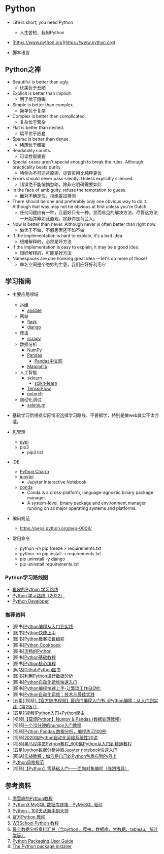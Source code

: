 # Python

* Life is short, you need Python
  * 人生苦短，我用Python

* [https://www.python.org](https://www.python.org)

* 脚本语言

## Python之禅

* Beautiful is better than ugly.
  * 优美优于丑陋
* Explicit is better than implicit.
  * 明了优于隐晦
* Simple is better than complex.
  * 简单优于复杂
* Complex is better than complicated.
  * 复杂优于繁杂
* Flat is better than nested.
  * 扁平优于嵌套
* Sparse is better than dense.
  * 稀疏优于稠密
* Readability counts.
  * 可读性很重要
* Special cases aren't special enough to break the rules. Although practicality beats purity.
  * 特例亦不可违背原则，尽管实用比纯粹更优
* Errors should never pass silently. Unless explicitly silenced.
  * 错误绝不能悄悄忽略，除非它明确需要如此
* In the face of ambiguity, refuse the temptation to guess.
  * 面对不确定性，拒绝妄加猜测
* There should be one and preferably only one obvious way to do it. Although that way may not be obvious at first unless you're Dutch.
  * 任何问题应有一种，且最好只有一种，显而易见的解决方法，尽管这方法一开始并非如此直观，除非你是荷兰人。
* Now is better than never. Although never is often better than right now.
  * 做优于不做，不假思索还不如不做
* If the implementation is hard to explain, it's a bad idea.
  * 很难解释的，必然是坏方法
* If the implementation is easy to explain, it may be a good idea.
  * 很好解释的，可能是好方法
* Namespaces are one honking great idea -- let's do more of those!
  * 命名空间是个绝妙的主意，我们应好好利用它

## 学习指南

* 主要应用领域
  * 运维
    * [ansible](https://github.com/ansible/ansible)
  * 网站
    * [flask](https://github.com/pallets/flask)
    * [django](https://github.com/django/django)
  * 爬虫
    * [scrapy](https://github.com/scrapy/scrapy)
  * 数据分析
    * [NumPy](https://github.com/numpy/numpy)
    * [Pandas](https://github.com/pandas-dev/pandas)
      * [Pandas中文网](https://www.pypandas.cn/intro/)
    * [Matplotlib](https://github.com/matplotlib/matplotlib)
  * 人工智能
    * sklearn
      * [scikit-learn](https://github.com/scikit-learn/scikit-learn)
    * [TensorFlow](https://github.com/tensorflow/tensorflow)
    * [pytorch](https://github.com/pytorch/pytorch)
  * 自动化测试
    * [selenium](https://github.com/SeleniumHQ/selenium)

* 基础学习后根据实际情况选择学习路线，不要都学，特别是做web其实不太合适。

* 包管理
  * [pypi](https://pypi.org/)
  * pip3
    * pip3 list

* IDE
  * [Python Charm](https://www.jetbrains.com/pycharm/)
  * [jupyter](https://github.com/jupyter/notebook)
    * Jupyter Interactive Notebook
  * [conda](https://github.com/conda/conda)
    * Conda is a cross-platform, language-agnostic binary package manager.
    * A system-level, binary package and environment manager running on all major operating systems and platforms.

* 编码规范
  * https://peps.python.org/pep-0008/

* 常用命令
  * python -m pip freeze > requirements.txt
  * python -m pip install -r requirements.txt
  * pip uninstall -y django
  * pip uninstall requirements.txt

### Python学习路线图

* [鱼皮的Python 学习路线](https://github.com/liyupi/code-roadmap/blob/main/docs/roadmap/Python%E5%AD%A6%E4%B9%A0%E8%B7%AF%E7%BA%BF.md)
* [Python 学习路线（2022）](https://juejin.cn/post/7072729287161282574)
* [Python Developer](https://roadmap.sh/python)

### 推荐资料

* [图书][Python编程从入门到实践](http://product.dangdang.com/29301947.html)
* [图书][Python快速上手](http://product.dangdang.com/29301947.html)
* [图书][Python极客项目编程](http://product.dangdang.com/29301947.html)
* [图书][Python Cookbook](http://product.dangdang.com/23690527.html)
* [图书][流畅的Python](http://product.dangdang.com/25071121.html)
* [图书][Python基础教程](http://product.dangdang.com/25218035.html)
* [图书][Python核心编程](http://product.dangdang.com/23961748.html)
* [网站][GithubPython图书](https://github.com/weaiken/ebook/tree/master/01_programming/python)
* [图书][利用Python进行数据分析](http://product.dangdang.com/25312917.html)
* [图书][Python自动化运维快速入门](http://product.dangdang.com/29235467.html)
* [图书][Python编程快速上手-让繁琐工作自动化](http://product.dangdang.com/29206214.html)
* [图书][Python自动化运维：技术与最佳实践](http://search.dangdang.com/?key=Python%D7%D4%B6%AF%BB%AF%D4%CB%CE%AC%A3%BA%BC%BC%CA%F5%D3%EB%D7%EE%BC%D1%CA%B5%BC%F9&act=input)
* [五星][视频][【官方随书视频】最热门编程入门书《Python编程：从入门到实践（第2版）》](https://www.bilibili.com/video/BV1Sd4y1a7Us)
* [五星][视频][Python入门+Python爬虫](https://www.bilibili.com/video/BV12E411A7ZQ)
* [视频][【莫烦Python】Numpy & Pandas (数据处理教程)](https://www.bilibili.com/video/BV1Ex411L7oT/)
* [视频][一个10分钟的numpy入门教程](https://www.bilibili.com/video/BV1rY4y1G7QK/)
* [视频][Python Pandas 数据分析，编程练习100例](https://www.bilibili.com/video/BV1Nq4y1Z7Q8/)
* [视频][2020年Python自动化运维系统性20讲](https://www.bilibili.com/video/BV1J7411j7JN)
* [视频][黑马程序员Python教程_600集Python从入门到精通教程](https://www.bilibili.com/video/BV1ex411x7Em)
* [五星][python数据分析神器Jupyter notebook快速入门](https://www.bilibili.com/video/BV1Q4411H7fJ/)
* [网站][实战教程：如何将自己的Python包发布到PyPI上](https://developer.aliyun.com/article/936284)
* [Python风格规范](https://github.com/zh-google-styleguide/zh-google-styleguide/blob/master/google-python-styleguide/python_style_rules.rst)
* [视频][【Python】零基础入门——面向对象编程（强烈推荐）](https://www.bilibili.com/video/BV1A4411v7b2/)

## 参考资料

1. [廖雪峰的Python教程](https://www.liaoxuefeng.com/wiki/1016959663602400)
2. [Python3 MySQL 数据库连接 - PyMySQL 驱动](https://www.runoob.com/python3/python3-mysql.html)
3. [Python - 100天从新手到大师](https://github.com/jackfrued/Python-100-Days)
4. [官方Python 教程](https://docs.python.org/zh-cn/3/tutorial/index.html)
5. [W3School Python 教程](https://www.w3school.com.cn/python/index.asp)
6. [最全数据分析资料汇总（含python、爬虫、数据库、大数据、tableau、统计学等）](https://zhuanlan.zhihu.com/p/69869004)
7. [Python Packaging User Guide](https://packaging.python.org/en/latest/)
8. [The Python package installer](https://github.com/pypa/pip)
